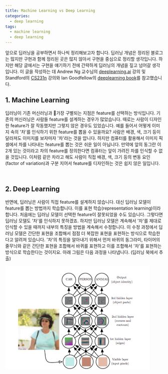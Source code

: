 ```yaml
---
title: Machine Learning vs Deep Learning
categories:
  - deep learning
tags:
  - machine learning
  - deep learning
---
```


앞으로 딥러닝을 공부하면서 하나씩 정리해보고자 합니다. 딥러닝 개념은 정리된 블로그는 많지만 구현과 함께 정리된 곳은 많지 않아서 구현을 중심으로 정리할 생각입니다. 하지만 해당 글에서는 구현을 얘기하기 전에 간략하게 딥러닝의 개념을 짚고 넘어갈 생각입니다. 이 글을 작성하는 데 Andrew Ng 교수님의 [deeplearning.ai](https://www.coursera.org/courses?query=deeplearning.ai) 강의 및 Standford의 [CS231n](http://cs231n.stanford.edu/) 강의와 Ian Goodfellow의 [deeplearning book](http://www.deeplearningbook.org/)를 참고했습니다. 



## 1. Machine Learning

딥러닝이 기존 머신러닝과 가장 구별되는 지점은 feature를 선택하는 방식입니다. 기존의 머신러닝은 사람들 feature를 설계하는 경우가 많았습니다. 때로는 사람이 디자인 한 feature가 잘 작동했지만 그렇지 않은 경우도 있었습니다. 예를 들어서 어떻게 이미지 속의 '차'를 인식하기 위한 feature를 뽑을 수 있을까요? 사람은 배경, 색, 크기 등이 달라져도 이미지를 보자마자 '차'라는 것을 압니다. 하지만 컴퓨터를 활용해서 이미지 픽셀에서 차를 나타내는 feature를 뽑는 것은 쉬운 일이 아닙니다. 만약에 앞의 동그란 이 2개 있는 것이라고 차의 feature를 정의한다면 컴퓨터는 앞이 가려진 차를 인식할 수 없을 것입니다. 이처럼 같은 차라고 해도 사람이 직접 배경, 색, 크기 등의 변동 요인(factor of variation)과 구분 지어서 feature를 디자인하는 것은 쉽지 않은 일입니다.

<br/>

## 2. Deep Learning

반면에, 딥러닝은 사람이 직접 feature를 설계하지 않습니다. 대신 딥러닝 모델이 feature를 뽑는 방법까지 학습합니다. 이를 표현 학습(representation learning)이라 합니다. 처음에는 딥러닝 모델이 선택한 feature이 잘못되었을 수도 있습니다. 그렇다면 딥러닝 모델도 '차'를 인식하지 못하겠죠. 하지만 딥러닝 모델은 계속해서 '차'를 제대로 인식할 수 있을 때까지 내부의 특징을 방법을 계속해서 수정합니다. 이 수정 과정에서 딥러닝 모델은 간단한 표현을 조합해서 점점 더 복잡한 표현을 표현하는 방식으로 학습한다고 알려져 있습니다. '차'의 특징을 알아내기 위해서 먼저 바퀴의 동그라미, 타이어의 줄무늬와 같은 간단한 표현을 조합해서 바퀴를 표현하고 이를 조합해서 '차'를 표현하는 방식으로 학습한다는 것이지요. 아래 그림은 다음 과정을 나타냅니다. (딥러닝 북에서 추출)

![](/assets/images/deep-learning/concept/deep.jpg)

<br/>